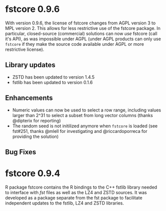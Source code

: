 
# fstcore 0.9.6

With version 0.9.6, the license of fstcore changes from AGPL version 3 to MPL version 2. This allows for less
restrictive use of the fstcore package. In particular, closed-source (commercial) solutions can now _use_ fstcore
(call it's API), as was impossible under AGPL (under AGPL products can only use `fstcore` if they make the source
code available under AGPL or more restrictive license).

## Library updates

* ZSTD has been updated to version 1.4.5
* fstlib has been updated to version 0.1.6

## Enhancements

* Numeric values can now be used to select a row range, including values larger than 2^31 to select a subset from
long vector columns (thanks @dipterix for reporting)
* The random seed is not initilized anymore when `fstcore` is loaded (see fst#251, thanks @mlell for investigating and @riccardoporreca for providing the solution)

## Bug Fixes


# fstcore 0.9.4

R package fstcore contains the R bindings to the C++ fstlib library needed to interface with _fst_ files as well as
the LZ4 and ZSTD sources. It was developed as a package separate from the fst package to facilitate independent
updates to the fstlib, LZ4 and ZSTD libraries.
